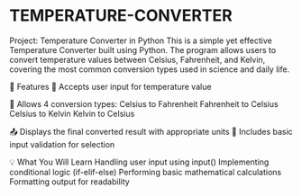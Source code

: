 # TEMPERATURE-CONVERTER
 Project: Temperature Converter in Python
This is a simple yet effective Temperature Converter built using Python. The program allows users to convert temperature values between Celsius, Fahrenheit, and Kelvin, covering the most common conversion types used in science and daily life.

📌 Features
🔢 Accepts user input for temperature value

🔁 Allows 4 conversion types:
Celsius to Fahrenheit
Fahrenheit to Celsius
Celsius to Kelvin
Kelvin to Celsius

📤 Displays the final converted result with appropriate units
🔎 Includes basic input validation for selection

💡 What You Will Learn
Handling user input using input()
Implementing conditional logic (if-elif-else)
Performing basic mathematical calculations
Formatting output for readability

